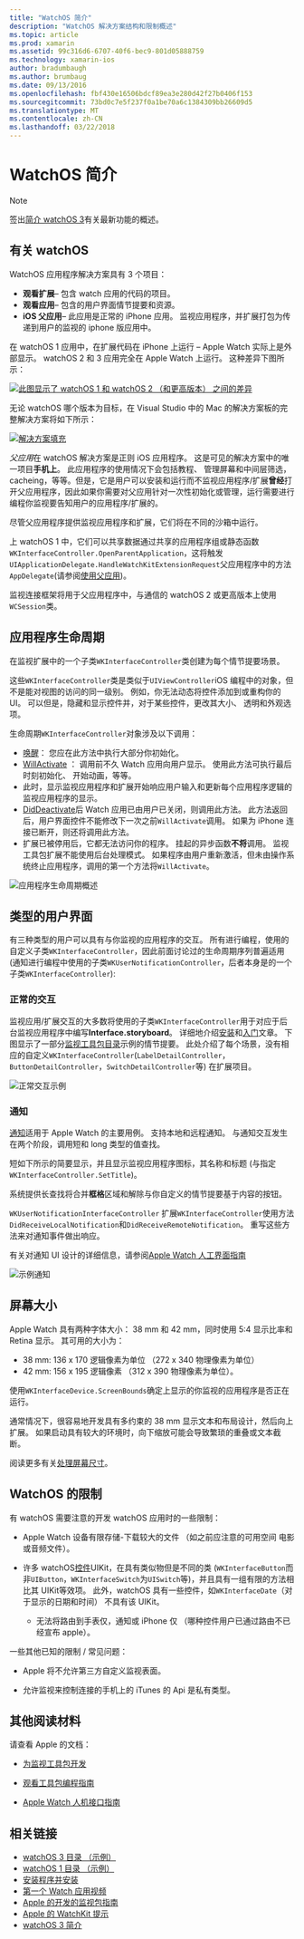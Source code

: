 ```yaml
---
title: "WatchOS 简介"
description: "WatchOS 解决方案结构和限制概述"
ms.topic: article
ms.prod: xamarin
ms.assetid: 99c316d6-6707-40f6-bec9-801d05888759
ms.technology: xamarin-ios
author: bradumbaugh
ms.author: brumbaug
ms.date: 09/13/2016
ms.openlocfilehash: fbf430e16506bdcf89ea3e280d42f27b0406f153
ms.sourcegitcommit: 73bd0c7e5f237f0a1be70a6c1384309bb26609d5
ms.translationtype: MT
ms.contentlocale: zh-CN
ms.lasthandoff: 03/22/2018
---
```

# <a name="introduction-to-watchos"></a>WatchOS 简介

> [!NOTE]
> 签出[简介 watchOS 3](~/ios/watchos/platform/introduction-to-watchos3/index.md)有关最新功能的概述。

## <a name="about-watchos"></a>有关 watchOS

WatchOS 应用程序解决方案具有 3 个项目：

- **观看扩展**– 包含 watch 应用的代码的项目。
- **观看应用**– 包含的用户界面情节提要和资源。
- **iOS 父应用**– 此应用是正常的 iPhone 应用。 监视应用程序，并扩展打包为传递到用户的监视的 iphone 版应用中。

在 watchOS 1 应用中，在扩展代码在 iPhone 上运行 – Apple Watch 实际上是外部显示。 watchOS 2 和 3 应用完全在 Apple Watch 上运行。 这种差异下图所示：

[ ![](intro-to-watchos-images/arch-sml.png "此图显示了 watchOS 1 和 watchOS 2 （和更高版本） 之间的差异")](intro-to-watchos-images/arch.png#lightbox)

无论 watchOS 哪个版本为目标，在 Visual Studio 中的 Mac 的解决方案板的完整解决方案将如下所示：

[![](intro-to-watchos-images/projectstructure-sml.png "解决方案填充")](intro-to-watchos-images/projectstructure.png#lightbox)

*父应用*在 watchOS 解决方案是正则 iOS 应用程序。 这是可见的解决方案中的唯一项目**手机上**。 此应用程序的使用情况下会包括教程、 管理屏幕和中间层筛选，cacheing，等等。但是，它是用户可以安装和运行而不监视应用程序/扩展**曾经**打开父应用程序，因此如果你需要对父应用针对一次性初始化或管理，运行需要进行编程你监视要告知用户的应用程序/扩展的。

尽管父应用程序提供监视应用程序和扩展，它们将在不同的沙箱中运行。

上 watchOS 1 中，它们可以共享数据通过共享的应用程序组或静态函数`WKInterfaceController.OpenParentApplication`，这将触发`UIApplicationDelegate.HandleWatchKitExtensionRequest`父应用程序中的方法`AppDelegate`(请参阅[使用父应用](~/ios/watchos/app-fundamentals/parent-app.md))。

监视连接框架将用于父应用程序中，与通信的 watchOS 2 或更高版本上使用`WCSession`类。

## <a name="application-lifecycle"></a>应用程序生命周期

在监视扩展中的一个子类`WKInterfaceController`类创建为每个情节提要场景。

这些`WKInterfaceController`类是类似于`UIViewController`iOS 编程中的对象，但不是能对视图的访问的同一级别。
例如，你无法动态将控件添加到或重构你的 UI。
可以但是，隐藏和显示控件并，对于某些控件，更改其大小、 透明和外观选项。

生命周期`WKInterfaceController`对象涉及以下调用：

- [唤醒](https://developer.xamarin.com/api/member/WatchKit.WKInterfaceController.Awake/)： 您应在此方法中执行大部分你初始化。
- [WillActivate](https://developer.xamarin.com/api/member/WatchKit.WKInterfaceController.WillActivate/) ： 调用前不久 Watch 应用向用户显示。 使用此方法可执行最后时刻初始化、 开始动画，等等。
- 此时，显示监视应用程序和扩展开始响应用户输入和更新每个应用程序逻辑的监视应用程序的显示。
- [DidDeactivate](https://developer.xamarin.com/api/member/WatchKit.WKInterfaceController.DidDeactivate/)后 Watch 应用已由用户已关闭，则调用此方法。 此方法返回后，用户界面控件不能修改下一次之前`WillActivate`调用。 如果为 iPhone 连接已断开，则还将调用此方法。
- 扩展已被停用后，它都无法访问你的程序。 挂起的异步函数**不将**调用。 监视工具包扩展不能使用后台处理模式。 如果程序由用户重新激活，但未由操作系统终止应用程序，调用的第一个方法将`WillActivate`。

![](intro-to-watchos-images/wkinterfacecontrollerlifecycle.png "应用程序生命周期概述")

## <a name="types-of-user-interface"></a>类型的用户界面

有三种类型的用户可以具有与你监视的应用程序的交互。
所有进行编程，使用的自定义子类`WKInterfaceController`，因此前面讨论过的生命周期序列普遍适用 (通知进行编程中使用的子类`WKUserNotificationController`，后者本身是的一个子类`WKInterfaceController`):

### <a name="normal-interaction"></a>正常的交互

监视应用/扩展交互的大多数将使用的子类`WKInterfaceController`用于对应于后台监视应用程序中编写**Interface.storyboard**。 详细地介绍[安装](~/ios/watchos/get-started/installation.md)和[入门](~/ios/watchos/get-started/index.md)文章。
下图显示了一部分[监视工具包目录](https://developer.xamarin.com/samples/monotouch/watchOS/WatchKitCatalog/)示例的情节提要。 此处介绍了每个场景，没有相应的自定义`WKInterfaceController`(`LabelDetailController`， `ButtonDetailController`，`SwitchDetailController`等) 在扩展项目。

![](intro-to-watchos-images/scenes.png "正常交互示例")

### <a name="notifications"></a>通知

[通知](~/ios/watchos/platform/notifications.md)适用于 Apple Watch 的主要用例。 支持本地和远程通知。 与通知交互发生在两个阶段，调用短和 long 类型的值查找。

短如下所示的简要显示，并且显示监视应用程序图标，其名称和标题 (与指定`WKInterfaceController.SetTitle`)。

系统提供长查找将合并**框格**区域和解除与你自定义的情节提要基于内容的按钮。

`WKUserNotificationInterfaceController` 扩展`WKInterfaceController`使用方法`DidReceiveLocalNotification`和`DidReceiveRemoteNotification`。
重写这些方法来对通知事件做出响应。

有关对通知 UI 设计的详细信息，请参阅[Apple Watch 人工界面指南](https://developer.apple.com/library/prerelease/ios/documentation/UserExperience/Conceptual/WatchHumanInterfaceGuidelines/Notifications.html#//apple_ref/doc/uid/TP40014992-CH20-SW1)

![](intro-to-watchos-images/notifications.png "示例通知")

## <a name="screen-sizes"></a>屏幕大小

Apple Watch 具有两种字体大小： 38 mm 和 42 mm，同时使用 5:4 显示比率和 Retina 显示。 其可用的大小为：

- 38 mm: 136 x 170 逻辑像素为单位 （272 x 340 物理像素为单位）
- 42 mm: 156 x 195 逻辑像素 （312 x 390 物理像素为单位）。

使用`WKInterfaceDevice.ScreenBounds`确定上显示的你监视的应用程序是否正在运行。

通常情况下，很容易地开发具有多约束的 38 mm 显示文本和布局设计，然后向上扩展。
如果启动具有较大的环境时，向下缩放可能会导致繁琐的重叠或文本截断。

阅读更多有关[处理屏幕尺寸](~/ios/watchos/app-fundamentals/screen-sizes.md)。


## <a name="limitations-of-watchos"></a>WatchOS 的限制

有 watchOS 需要注意的开发 watchOS 应用时的一些限制：

- Apple Watch 设备有限存储-下载较大的文件 （如之前应注意的可用空间 电影或音频文件）。

- 许多 watchOS[控件](~/ios/watchos/user-interface/index.md)UIKit，在具有类似物但是不同的类 (`WKInterfaceButton`而非`UIButton`，`WKInterfaceSwitch`为`UISwitch`等)，并且具有一组有限的方法相比其 UIKit等效项。 此外，watchOS 具有一些控件，如`WKInterfaceDate`（对于显示的日期和时间） 不具有该 UIKit。

  - 无法将路由到手表仅，通知或 iPhone 仅 （哪种控件用户已通过路由不已经宣布 apple）。

一些其他已知的限制 / 常见问题：

- Apple 将不允许第三方自定义监视表面。

- 允许监视来控制连接的手机上的 iTunes 的 Api 是私有类型。


## <a name="further-reading"></a>其他阅读材料

请查看 Apple 的文档：

* [为监视工具包开发](https://developer.apple.com/library/prerelease/ios/documentation/General/Conceptual/WatchKitProgrammingGuide/index.html#//apple_ref/doc/uid/TP40014969-CH8-SW1)

* [观看工具包编程指南](https://developer.apple.com/library/prerelease/ios/documentation/General/Conceptual/WatchKitProgrammingGuide/DesigningaWatchKitApp.html)

* [Apple Watch 人机接口指南](https://developer.apple.com/library/prerelease/ios/documentation/UserExperience/Conceptual/WatchHumanInterfaceGuidelines/index.html#//apple_ref/doc/uid/TP40014992-CH3-SW1)


## <a name="related-links"></a>相关链接

- [watchOS 3 目录 （示例）](https://developer.xamarin.com/samples/monotouch/watchOS/WatchKitCatalog/)
- [watchOS 1 目录 （示例）](https://developer.xamarin.com/samples/monotouch/WatchKit/WatchKitCatalog/)
- [安装程序并安装](~/ios/watchos/get-started/installation.md)
- [第一个 Watch 应用视频](http://blog.xamarin.com/your-first-watch-kit-app/)
- [Apple 的开发的监视包指南](https://developer.apple.com/library/prerelease/ios/documentation/General/Conceptual/WatchKitProgrammingGuide/index.html)
- [Apple 的 WatchKit 提示](https://developer.apple.com/watchkit/tips/)
- [watchOS 3 简介](~/ios/watchos/platform/introduction-to-watchos3/index.md)
